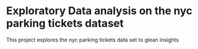 # Exploratory Data analysis on the nyc parking tickets dataset
 This project explores the nyc parking tickets data set to glean insights
